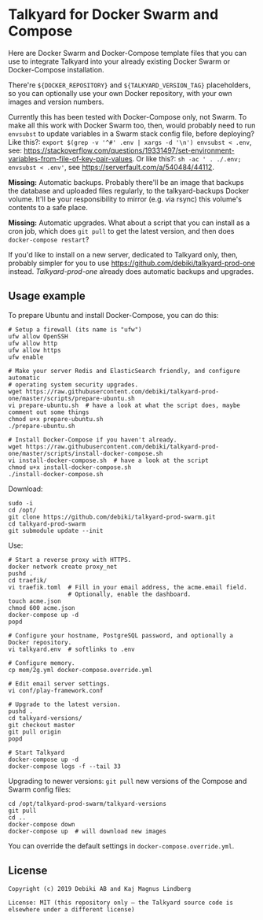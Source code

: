Talkyard for Docker Swarm and Compose
=====================================

Here are Docker Swarm and Docker-Compose template files that you can use
to integrate Talkyard into your already existing Docker Swarm or
Docker-Compose installation.

There're `${DOCKER_REPOSITORY}` and `${TALKYARD_VERSION_TAG}` placeholders,
so you can optionally use your own Docker repository, with your own images
and version numbers.

Currently this has been tested with Docker-Compose only, not Swarm.
To make all this work with Docker Swarm too, then,
would probably need to run `envsubst` to update variables in a Swarm stack config file,
before deploying? Like this?:
`export $(grep -v '^#' .env | xargs -d '\n') envsubst < .env`,
see: https://stackoverflow.com/questions/19331497/set-environment-variables-from-file-of-key-pair-values.
Or like this?: `sh -ac ' . ./.env; envsubst < .env'`, see https://serverfault.com/a/540484/44112.

**Missing:** Automatic backups. Probably there'll be an image that
backups the database and uploaded files regularly, to the talkyard-backups Docker volume.
It'll be your responsibility to mirror (e.g. via rsync) this volume's contents to a safe
place.

**Missing:** Automatic upgrades. What about a script that you can install as a cron job,
which does `git pull` to get the latest version, and then does `docker-compose restart`?

If you'd like to install on a new server, dedicated to Talkyard only, then,
probably simpler for you to use https://github.com/debiki/talkyard-prod-one instead.
*Talkyard-prod-one* already does automatic backups and upgrades.


Usage example
---------------

To prepare Ubuntu and install Docker-Compose, you can do this:

```
# Setup a firewall (its name is "ufw")
ufw allow OpenSSH
ufw allow http
ufw allow https
ufw enable

# Make your server Redis and ElasticSearch friendly, and configure automatic
# operating system security upgrades.
wget https://raw.githubusercontent.com/debiki/talkyard-prod-one/master/scripts/prepare-ubuntu.sh
vi prepare-ubuntu.sh  # have a look at what the script does, maybe comment out some things
chmod u+x prepare-ubuntu.sh
./prepare-ubuntu.sh

# Install Docker-Compose if you haven't already.
wget https://raw.githubusercontent.com/debiki/talkyard-prod-one/master/scripts/install-docker-compose.sh
vi install-docker-compose.sh  # have a look at the script
chmod u+x install-docker-compose.sh
./install-docker-compose.sh
```

Download:

```
sudo -i
cd /opt/
git clone https://github.com/debiki/talkyard-prod-swarm.git
cd talkyard-prod-swarm
git submodule update --init
```

Use:

```
# Start a reverse proxy with HTTPS.
docker network create proxy_net
pushd .
cd traefik/
vi traefik.toml  # Fill in your email address, the acme.email field.
                 # Optionally, enable the dashboard.
touch acme.json
chmod 600 acme.json
docker-compose up -d
popd

# Configure your hostname, PostgreSQL password, and optionally a Docker repository.
vi talkyard.env  # softlinks to .env

# Configure memory.
cp mem/2g.yml docker-compose.override.yml

# Edit email server settings.
vi conf/play-framework.conf

# Upgrade to the latest version.
pushd .
cd talkyard-versions/
git checkout master
git pull origin
popd

# Start Talkyard
docker-compose up -d
docker-compose logs -f --tail 33
```

Upgrading to newer versions: `git pull` new versions of the
Compose and Swarm config files:

```
cd /opt/talkyard-prod-swarm/talkyard-versions
git pull
cd ..
docker-compose down
docker-compose up  # will download new images
```

You can override the default settings in `docker-compose.override.yml`.


License
---------------

```
Copyright (c) 2019 Debiki AB and Kaj Magnus Lindberg

License: MIT (this repository only — the Talkyard source code is
elsewhere under a different license)
```
